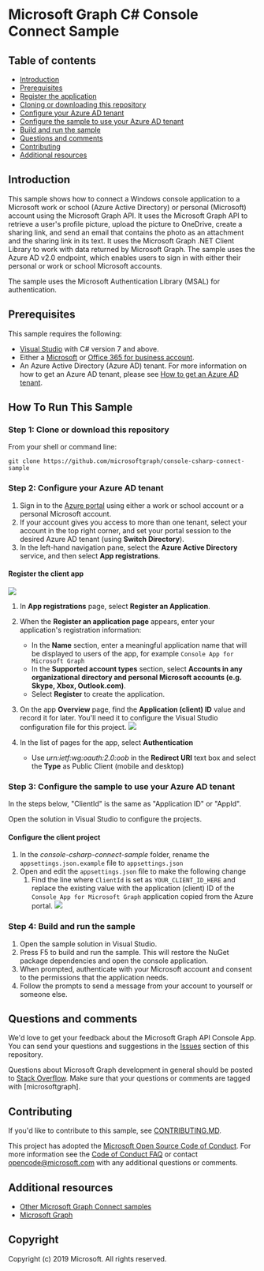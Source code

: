 # Microsoft Graph C# Console Connect Sample

## Table of contents

* [Introduction](#introduction)
* [Prerequisites](#prerequisites)
* [Register the application](#Register-the-application)
* [Cloning or downloading this repository](#cloning-or-downloading-repo)
* [Configure your Azure AD tenant](#configuring-Azure-AD-tenant )
* [Configure the sample to use your Azure AD tenant](#configuring-sample-to-use-Azure-AD-tenant)
* [Build and run the sample](#build-and-run-the-sample)
* [Questions and comments](#questions-and-comments)
* [Contributing](#contributing)
* [Additional resources](#additional-resources)

<a name="introduction"></a>
## Introduction

This sample shows how to connect a Windows console application to a Microsoft work or school (Azure Active Directory) or personal (Microsoft) account using the Microsoft Graph API. It uses the Microsoft Graph API to retrieve a user's profile picture, upload the picture to OneDrive, create a sharing link, and send an email that contains the photo as an attachment and the sharing link in its text. It uses the Microsoft Graph .NET Client Library to work with data returned by Microsoft Graph. The sample uses the Azure AD v2.0 endpoint, which enables users to sign in with either their personal or work or school Microsoft accounts.

The sample uses the Microsoft Authentication Library (MSAL) for authentication.

<a name="prerequisites"></a>
## Prerequisites

This sample requires the following:
- [Visual Studio](https://www.visualstudio.com/en-us/downloads) with C# version 7 and above. 
-  Either a [Microsoft](www.outlook.com) or [Office 365 for business account](https://msdn.microsoft.com/en-us/office/office365/howto/setup-development-environment#bk_Office365Account).
- An Azure Active Directory (Azure AD) tenant. For more information on how to get an Azure AD tenant, please see [How to get an Azure AD tenant](https://azure.microsoft.com/en-us/documentation/articles/active-directory-howto-tenant/).

## How To Run This Sample

<a name="cloning-or-downloading-repo"></a>
### Step 1:  Clone or download this repository

From your shell or command line:

`git clone https://github.com/microsoftgraph/console-csharp-connect-sample`

<a name="configuring-Azure-AD-tenant"></a>
### Step 2:  Configure your Azure AD tenant 

1. Sign in to the [Azure portal](https://portal.azure.com) using either a work or school account or a personal Microsoft account.
2. If your account gives you access to more than one tenant, select your account in the top right corner, and set your portal session to the desired Azure AD tenant
   (using **Switch Directory**).
3. In the left-hand navigation pane, select the **Azure Active Directory** service, and then select **App registrations**.

<a name="Register-the-application"></a>
#### Register the client app

![](https://github.com/nicolesigei/console-csharp-connect-sample/blob/master/readme-images/appregistrations.png)

1. In **App registrations** page, select **Register an Application**.
2. When the **Register an application page** appears, enter your application's registration information:
   - In the **Name** section, enter a meaningful application name that will be displayed to users of the app, for example `Console App for Microsoft Graph`
   - In the **Supported account types** section, select **Accounts in any organizational directory and personal Microsoft accounts (e.g. Skype, Xbox, Outlook.com)**.
   - Select **Register** to create the application.
3. On the app **Overview** page, find the **Application (client) ID** value and record it for later. You'll need it to configure the Visual Studio configuration file for this project.
![](https://github.com/nicolesigei/console-csharp-connect-sample/blob/master/readme-images/client.png)

4. In the list of pages for the app, select **Authentication**

    - Use *urn:ietf:wg:oauth:2.0:oob* in the **Redirect URI** text box and select the **Type** as Public Client (mobile and desktop)

<a name="configuring-sample-to-use-Azure-AD-tenant"></a>
### Step 3:  Configure the sample to use your Azure AD tenant

In the steps below, "ClientId" is the same as "Application ID" or "AppId".

Open the solution in Visual Studio to configure the projects.

#### Configure the client project

1. In the *console-csharp-connect-sample* folder, rename the `appsettings.json.example` file to `appsettings.json`
1. Open and edit the `appsettings.json` file to make the following change
    1. Find the line where `ClientId` is set as `YOUR_CLIENT_ID_HERE` and replace the existing value with the application (client) ID of the `Console App for Microsoft Graph` application copied from the Azure portal.
 ![](https://github.com/nicolesigei/console-csharp-connect-sample/blob/master/readme-images/ID.png)

<a name="build-and-run-sample"></a>
### Step 4: Build and run the sample 

1. Open the sample solution in Visual Studio.
2. Press F5 to build and run the sample. This will restore the NuGet package dependencies and open the console application.
3. When prompted, authenticate with your Microsoft account and consent to the permissions that the application needs.
4. Follow the prompts to send a message from your account to yourself or someone else.
   
## Questions and comments

We'd love to get your feedback about the Microsoft Graph API Console App. You can send your questions and suggestions in the [Issues](https://github.com/microsoftgraph/console-csharp-connect-sample/issues) section of this repository.

Questions about Microsoft Graph development in general should be posted to [Stack Overflow](https://stackoverflow.com/questions/tagged/microsoftgraph). Make sure that your questions or comments are tagged with [microsoftgraph].

## Contributing ##

If you'd like to contribute to this sample, see [CONTRIBUTING.MD](/CONTRIBUTING.md).

This project has adopted the [Microsoft Open Source Code of Conduct](https://opensource.microsoft.com/codeofconduct/). For more information see the [Code of Conduct FAQ](https://opensource.microsoft.com/codeofconduct/faq/) or contact [opencode@microsoft.com](mailto:opencode@microsoft.com) with any additional questions or comments.
  
## Additional resources

- [Other Microsoft Graph Connect samples](https://github.com/MicrosoftGraph?utf8=%E2%9C%93&query=-Connect)
- [Microsoft Graph](https://developer.microsoft.com/en-us/graph)

## Copyright
Copyright (c) 2019 Microsoft. All rights reserved.

